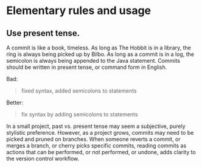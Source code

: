 # Elementary rules and usage

## Use present tense.

A commit is like a book, timeless. As long as The Hobbit is in a library, the ring is always being picked up by Bilbo. As long as a commit is in a log, the semicolon is always being appended to the Java statement. Commits should be written in present tense, or command form in English.

Bad:

> fixed syntax, added semicolons to statements

Better:

> fix syntax by adding semicolons to statements

In a small project, past vs. present tense may seem a subjective, purely stylistic preference. However, as a project grows, commits may need to be picked and pruned on branches. When someone reverts a commit, or merges a branch, or cherry picks specific commits, reading commits as actions that can be performed, or not performed, or undone, adds clarity to the version control workflow.
